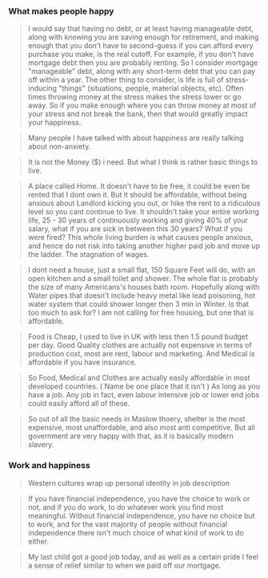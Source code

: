 
### What makes people happy
> I would say that having no debt, or at least having manageable debt, along with knowing you are saving enough for retirement, and making enough that you don't have to second-guess if you can afford every purchase you make, is the real cutoff. For example, if you don't have mortgage debt then you are probably renting. So I consider mortgage "manageable" debt, along with any short-term debt that you can pay off within a year.
> The other thing to consider, is life is full of stress-inducing "things" (situations, people, material objects, etc). Often times throwing money at the stress makes the stress lower or go away. So if you make enough where you can throw money at most of your stress and not break the bank, then that would greatly impact your happiness.

>Many people I have talked with about happiness are really talking about non-anxiety.


> It is not the Money ($) i need. But what I think is rather basic things to live.

> A place called Home. It doesn't have to be free, it could be even be rented that I dont own it. But it should be affordable, without being anxious about Landlord kicking you out, or hike the rent to a ridiculous level so you cant continue to live. It shouldn't take your entire working life, 25 - 30 years of continuously working and giving 40% of your salary, what if you are sick in between this 30 years? What if you were fired? This whole living burden is what causes people anxious, and hence do not risk into taking another higher paid job and move up the ladder. The stagnation of wages.

> I dont need a house, just a small flat, 150 Square Feet will do, with an open kitchen and a small toilet and shower. The whole flat is probably the size of many Americans's houses bath room. Hopefully along with Water pipes that doesn't include heavy metal like lead poisoning, hot water system that could shower longer then 3 min in Winter. Is that too much to ask for? I am not calling for free housing, but one that is affordable.

> Food is Cheap, I used to live in UK with less then 1.5 pound budget per day. Good Quality clothes are actually not expensive in terms of production cost, most are rent, labour and marketing. And Medical is affordable if you have insurance.

> So Food, Medical and Clothes are actually easily affordable in most developed countries. ( Name be one place that it isn't ) As long as you have a job. Any job in fact, even labour intensive job or lower end jobs could easily afford all of these.

> So out of all the basic needs in Maslow thoery, shelter is the most expensive, most unaffordable, and also most anti competitive. But all government are very happy with that, as it is basically modern slavery.

### Work and happiness

> Western cultures wrap up personal identity in job description

> If you have financial independence, you have the choice to work or not, and if you do work, to do whatever work you find most meaningful.
> Without financial independence, you have no choice but to work, and for the vast majority of people without financial independence there isn't much choice of what kind of work to do either.

> My last child got a good job today, and as well as a certain pride I feel a sense of relief similar to when we paid off our mortgage.

